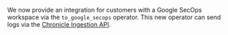 We now provide an integration for customers with a Google SecOps workspace via
the `to_google_secops` operator. This new operator can send logs via the
[Chronicle Ingestion
API](https://cloud.google.com/chronicle/docs/reference/ingestion-api#unstructuredlogentries).

